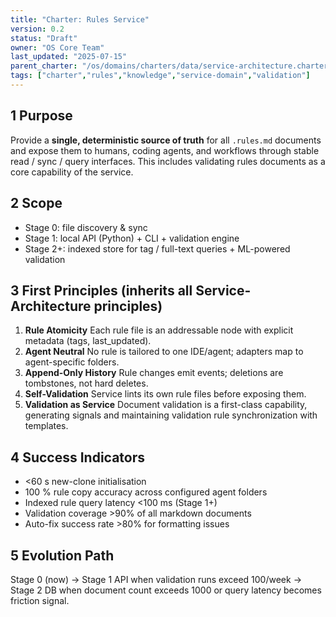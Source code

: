 ```yaml
---
title: "Charter: Rules Service"
version: 0.2
status: "Draft"
owner: "OS Core Team"
last_updated: "2025-07-15"
parent_charter: "/os/domains/charters/data/service-architecture.charter.md"
tags: ["charter","rules","knowledge","service-domain","validation"]
---
```


## 1 Purpose  
Provide a **single, deterministic source of truth** for all `.rules.md` documents and expose them to humans, coding agents, and workflows through stable read / sync / query interfaces. This includes validating rules documents as a core capability of the service.

## 2 Scope  
* Stage 0: file discovery & sync  
* Stage 1: local API (Python) + CLI + validation engine  
* Stage 2+: indexed store for tag / full-text queries + ML-powered validation  

## 3 First Principles (inherits all Service-Architecture principles)  
1. **Rule Atomicity** Each rule file is an addressable node with explicit metadata (tags, last_updated).  
2. **Agent Neutral** No rule is tailored to one IDE/agent; adapters map to agent-specific folders.  
3. **Append-Only History** Rule changes emit events; deletions are tombstones, not hard deletes.  
4. **Self-Validation** Service lints its own rule files before exposing them.  
5. **Validation as Service** Document validation is a first-class capability, generating signals and maintaining validation rule synchronization with templates.

## 4 Success Indicators  
* <60 s new-clone initialisation  
* 100 % rule copy accuracy across configured agent folders  
* Indexed rule query latency <100 ms (Stage 1+)  
* Validation coverage >90% of all markdown documents  
* Auto-fix success rate >80% for formatting issues  

## 5 Evolution Path  
Stage 0 (now) → Stage 1 API when validation runs exceed 100/week → Stage 2 DB when document count exceeds 1000 or query latency becomes friction signal.
